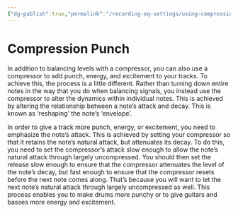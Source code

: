 ```yaml
---
{"dg-publish":true,"permalink":"/recording-eq-settings/using-compression-to-add-punch-energy-and-excite/","tags":["Keep/Label/Mixing","Keep/Label/Compression"]}
---
```


# Compression Punch

In addition to balancing levels with a compressor, you can also use a compressor to add punch, energy, and excitement to your tracks. To achieve this, the process is a little different. Rather than turning down entire notes in the way that you do when balancing signals, you instead use the compressor to alter the dynamics within individual notes. This is achieved by altering the relationship between a note’s attack and decay. This is known as ‘reshaping’ the note’s ‘envelope’.

In order to give a track more punch, energy, or excitement, you need to emphasize the note’s attack. This is achieved by setting your compressor so that it retains the note’s natural attack, but attenuates its decay. To do this, you need to set the compressor’s attack slow enough to allow the note’s natural attack through largely uncompressed. You should then set the release slow enough to ensure that the compressor attenuates the level of the note’s decay, but fast enough to ensure that the compressor resets before the next note comes along. That’s because you will want to let the next note’s natural attack through largely uncompressed as well. This process enables you to make drums more punchy or to give guitars and basses more energy and excitement.